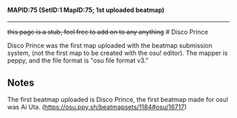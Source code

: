 #### MAPID:75 (SetID:1 MapID:75; 1st uploaded beatmap)
<hr>
<s>this page is a stub, feel free to add on to any anything</s>
# Disco Prince

Disco Prince was the first map uploaded with the beatmap submission system, (not the first map to be created with the osu! editor). The mapper is peppy, and the file format is "osu file format v3."
## Notes
The first beatmap uploaded is Disco Prince, the first beatmap made for osu! was Ai Uta. (https://osu.ppy.sh/beatmapsets/1184#osu/16717)
